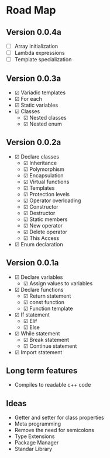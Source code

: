 # Road Map
## Version 0.0.4a
- &#9744; Array initialization
- &#9744; Lambda expressions
- &#9744; Template specialization

## Version 0.0.3a
- &#9745; Variadic templates
- &#9745; For each
- &#9745; Static variables
- &#9745; Classes
    - &#9745; Nested classes
    - &#9745; Nested enum

## Version 0.0.2a
- &#9745; Declare classes
    - &#9745; Inheritance
    - &#9745; Polymorphism
    - &#9745; Encapsulation
    - &#9745; Virtual functions
    - &#9745; Templates
    - &#9745; Protection levels
    - &#9745; Operator overloading
    - &#9745; Constructor
    - &#9745; Destructor
    - &#9745; Static members
    - &#9745; New operator
    - &#9745; Delete operator
    - &#9745; This Access
- &#9745; Enum declaration

## Version 0.0.1a
- &#9745; Declare variables
    - &#9745; Assign values to variables
- &#9745; Declare functions
    - &#9745; Return statement
    - &#9745; const function
    - &#9745; Function template
- &#9745; If statement
    - &#9745; Elif
    - &#9745; Else
- &#9745; While statement
    - &#9745; Break statement
    - &#9745; Continue statement
- &#9745; Import statement

## Long term features
- Compiles to readable c++ code

## Ideas
- Getter and setter for class properties
- Meta programming
- Remove the need for semicolons
- Type Extensions
- Package Manager
- Standar Library
